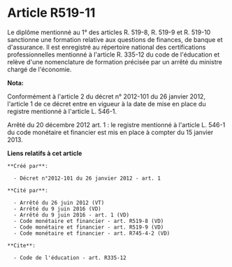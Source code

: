 # Article R519-11

Le diplôme mentionné au 1° des articles R. 519-8, R. 519-9 et R. 519-10 sanctionne une formation relative aux questions de
finances, de banque et d'assurance. Il est enregistré au répertoire national des certifications professionnelles mentionné à
l'article R. 335-12 du code de l'éducation et relève d'une nomenclature de formation précisée par un arrêté du ministre
chargé de l'économie.

**Nota:**

Conformément à l'article 2 du décret n° 2012-101 du 26 janvier 2012, l'article 1 de ce décret entre en vigueur à la date de
mise en place du registre mentionné à l'article L. 546-1. 

Arrêté du 20 décembre 2012 art. 1 : le registre mentionné à l'article L. 546-1 du code monétaire et financier est  mis en
place  à compter du 15 janvier 2013.

**Liens relatifs à cet article**

	**Créé par**:

	  - Décret n°2012-101 du 26 janvier 2012 - art. 1

	**Cité par**:

	  - Arrêté du 26 juin 2012 (VT)
	  - Arrêté du 9 juin 2016 (VD)
	  - Arrêté du 9 juin 2016 - art. 1 (VD)
	  - Code monétaire et financier - art. R519-8 (VD)
	  - Code monétaire et financier - art. R519-9 (VD)
	  - Code monétaire et financier - art. R745-4-2 (VD)

	**Cite**:

	  - Code de l'éducation - art. R335-12
